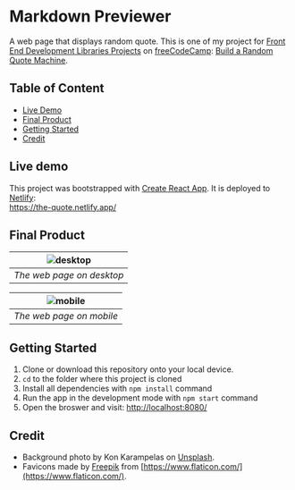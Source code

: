 # Markdown Previewer

A web page that displays random quote. This is one of my project for [Front End Development Libraries Projects](https://www.freecodecamp.org/learn/front-end-development-libraries/) on [freeCodeCamp](https://www.freecodecamp.org/): [Build a Random Quote Machine](https://www.freecodecamp.org/learn/front-end-development-libraries/front-end-development-libraries-projects/build-a-random-quote-machine).

## Table of Content

- [Live Demo](#live-demo)
- [Final Product](#final-product)
- [Getting Started](#getting-started)
- [Credit](#credit)

## Live demo

This project was bootstrapped with [Create React App](https://github.com/facebook/create-react-app). It is deployed to [Netlify](https://www.netlify.com/):  
https://the-quote.netlify.app/

## Final Product

| ![desktop](./docs/desktop.png) |
| :----------------------------: |
|   _The web page on desktop_    |

| ![mobile](./docs/mobile.png) |
| :--------------------------: |
|   _The web page on mobile_   |

## Getting Started

1. Clone or download this repository onto your local device.
2. `cd` to the folder where this project is cloned
3. Install all dependencies with `npm install` command
4. Run the app in the development mode with `npm start` command
5. Open the broswer and visit: [http://localhost:8080/](http://localhost:8080/)

## Credit

- Background photo by Kon Karampelas on [Unsplash](https://unsplash.com/).
- Favicons made by [Freepik](https://www.flaticon.com/authors/freepik) from [https://www.flaticon.com/](https://www.flaticon.com/).
